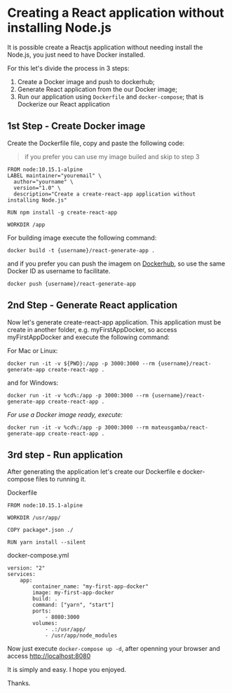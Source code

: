 # Creating a React application without installing Node.js

It is possible create a Reactjs application without needing install the Node.js, you just need to have Docker installed.

For this let's divide the process in 3 steps:

1. Create a Docker image and push to dockerhub;
2. Generate React application from the our Docker image;
3. Run our application using `Dockerfile` and `docker-compose`; that is Dockerize our React application

## 1st Step - Create Docker image

Create the Dockerfile file, copy and paste the following code:

> if you prefer you can use my image builed and skip to step 3

```
FROM node:10.15.1-alpine
LABEL maintainer="youremail" \
  author="yourname" \
  version="1.0" \
  description="Create a create-react-app application without installing Node.js"

RUN npm install -g create-react-app

WORKDIR /app
```

For building image execute the following command:

```
docker build -t {username}/react-generate-app .
```

and if you prefer you can push the imagem on [Dockerhub](https://hub.docker.com/), so use the same Docker ID as username to facilitate.

```
docker push {username}/react-generate-app
```

## 2nd Step - Generate React application

Now let's generate create-react-app application. This application must be create in another folder, e.g. myFirstAppDocker, so access myFirstAppDocker and execute the following command:

For Mac or Linux:

```
docker run -it -v ${PWD}:/app -p 3000:3000 --rm {username}/react-generate-app create-react-app .
```

and for Windows:

```
docker run -it -v %cd%:/app -p 3000:3000 --rm {username}/react-generate-app create-react-app .
```

_For use a Docker image ready, execute:_

```
docker run -it -v %cd%:/app -p 3000:3000 --rm mateusgamba/react-generate-app create-react-app .
```

## 3rd step - Run application

After generating the application let's create our Dockerfile e docker-compose files to running it.

Dockerfile

```
FROM node:10.15.1-alpine

WORKDIR /usr/app/

COPY package*.json ./

RUN yarn install --silent
```

docker-compose.yml

```
version: "2"
services:
    app:
        container_name: "my-first-app-docker"
        image: my-first-app-docker
        build: .
        command: ["yarn", "start"]
        ports:
            - 8080:3000
        volumes:
            - .:/usr/app/
            - /usr/app/node_modules
```

Now just execute `docker-compose up -d`, after openning your browser and access [http://localhost:8080](http://localhost:8080)

It is simply and easy. I hope you enjoyed.

Thanks.
